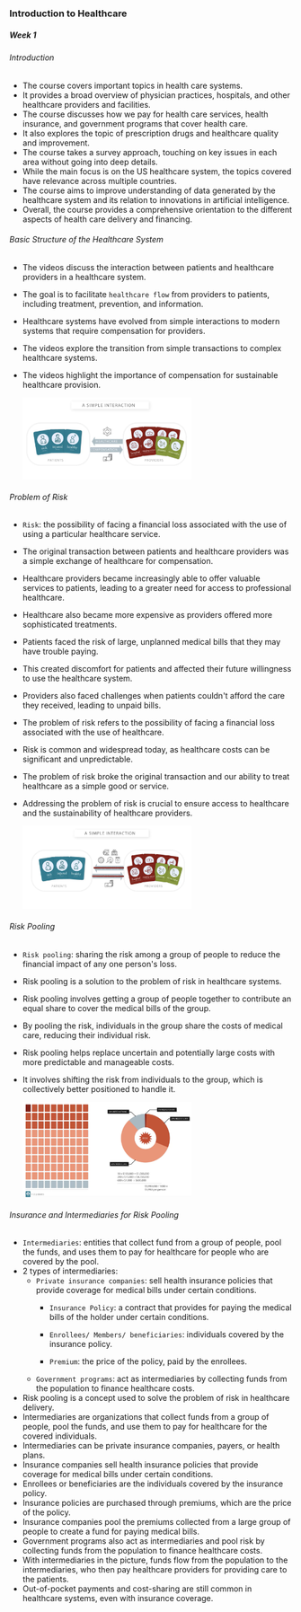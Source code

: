 ### Introduction to Healthcare

##### Week 1

###### Introduction

- The course covers important topics in health care systems.
- It provides a broad overview of physician practices, hospitals, and other healthcare providers and facilities.
- The course discusses how we pay for health care services, health insurance, and government programs that cover health care.
- It also explores the topic of prescription drugs and healthcare quality and improvement.
- The course takes a survey approach, touching on key issues in each area without going into deep details.
- While the main focus is on the US healthcare system, the topics covered have relevance across multiple countries.
- The course aims to improve understanding of data generated by the healthcare system and its relation to innovations in artificial intelligence.
- Overall, the course provides a comprehensive orientation to the different aspects of health care delivery and financing.

###### Basic Structure of the Healthcare System

- The videos discuss the interaction between patients and healthcare providers in a healthcare system.
- The goal is to facilitate `healthcare flow` from providers to patients, including treatment, prevention, and information.
- Healthcare systems have evolved from simple interactions to modern systems that require compensation for providers.
- The videos explore the transition from simple transactions to complex healthcare systems.
- The videos highlight the importance of compensation for sustainable healthcare provision.

    <!-- ![alt text](image.png) -->
    <img src="image.png" alt="drawing" width="300"/>

###### Problem of Risk

- `Risk`: the possibility of facing a financial loss associated with the use of using a particular healthcare service.

- The original transaction between patients and healthcare providers was a simple exchange of healthcare for compensation.
- Healthcare providers became increasingly able to offer valuable services to patients, leading to a greater need for access to professional healthcare.
- Healthcare also became more expensive as providers offered more sophisticated treatments.
- Patients faced the risk of large, unplanned medical bills that they may have trouble paying.
- This created discomfort for patients and affected their future willingness to use the healthcare system.
- Providers also faced challenges when patients couldn't afford the care they received, leading to unpaid bills.
- The problem of risk refers to the possibility of facing a financial loss associated with the use of healthcare.
- Risk is common and widespread today, as healthcare costs can be significant and unpredictable.
- The problem of risk broke the original transaction and our ability to treat healthcare as a simple good or service.
- Addressing the problem of risk is crucial to ensure access to healthcare and the sustainability of healthcare providers.

    <!-- ![alt text](image-1.png) -->
    <img src="image-1.png" alt="drawing" width="300"/>

###### Risk Pooling

- `Risk pooling`: sharing the risk among a group of people to reduce the financial impact of any one person's loss.

- Risk pooling is a solution to the problem of risk in healthcare systems.
- Risk pooling involves getting a group of people together to contribute an equal share to cover the medical bills of the group.
- By pooling the risk, individuals in the group share the costs of medical care, reducing their individual risk.
- Risk pooling helps replace uncertain and potentially large costs with more predictable and manageable costs.
- It involves shifting the risk from individuals to the group, which is collectively better positioned to handle it.

    <!-- ![alt text](image-2.png) -->
    <img src="image-2.png" alt="drawing" width="300"/>

###### Insurance and Intermediaries for Risk Pooling

- `Intermediaries`: entities that collect fund from a group of people, pool the funds, and uses them to pay for healthcare for people who are covered by the pool.
- 2 types of intermediaries:
    - `Private insurance companies`: sell health insurance policies that provide coverage for medical bills under certain conditions.
        - `Insurance Policy`: a contract that provides for paying the medical bills of the holder under certain conditions.

        - `Enrollees/ Members/ beneficiaries`: individuals covered by the insurance policy.

        - `Premium`: the price of the policy, paid by the enrollees.
    - `Government programs`: act as intermediaries by collecting funds from the population to finance healthcare costs.
- Risk pooling is a concept used to solve the problem of risk in healthcare delivery.
- Intermediaries are organizations that collect funds from a group of people, pool the funds, and use them to pay for healthcare for the covered individuals.
- Intermediaries can be private insurance companies, payers, or health plans.
- Insurance companies sell health insurance policies that provide coverage for medical bills under certain conditions.
- Enrollees or beneficiaries are the individuals covered by the insurance policy.
- Insurance policies are purchased through premiums, which are the price of the policy.
- Insurance companies pool the premiums collected from a large group of people to create a fund for paying medical bills.
- Government programs also act as intermediaries and pool risk by collecting funds from the population to finance healthcare costs.
- With intermediaries in the picture, funds flow from the population to the intermediaries, who then pay healthcare providers for providing care to the patients.
- Out-of-pocket payments and cost-sharing are still common in healthcare systems, even with insurance coverage.
